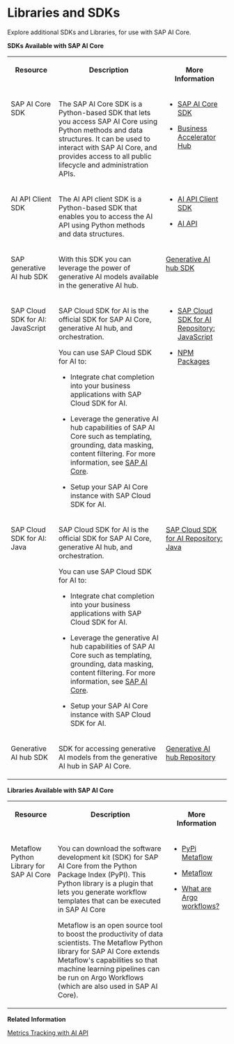 <!-- loio499309d6e371419fb7a88b7d68c20a31 -->

# Libraries and SDKs

Explore additional SDKs and Libraries, for use with SAP AI Core.

**SDKs Available with SAP AI Core**


<table>
<tr>
<th valign="top">

Resource

</th>
<th valign="top">

Description

</th>
<th valign="top">

More Information

</th>
</tr>
<tr>
<td valign="top">

SAP AI Core SDK 

</td>
<td valign="top">

The SAP AI Core SDK is a Python-based SDK that lets you access SAP AI Core using Python methods and data structures. It can be used to interact with SAP AI Core, and provides access to all public lifecycle and administration APIs.

</td>
<td valign="top">

-   [SAP AI Core SDK](https://pypi.org/project/ai-core-sdk/)

-   [Business Accelerator Hub](https://api.sap.com/package/SAPAICore/overview)




</td>
</tr>
<tr>
<td valign="top">

AI API Client SDK

</td>
<td valign="top">

The AI API client SDK is a Python-based SDK that enables you to access the AI API using Python methods and data structures.

</td>
<td valign="top">

-   [AI API Client SDK](https://pypi.org/project/ai-api-client-sdk/)

-   [AI API](https://help.sap.com/doc/2cefe221fddf410aab23dce890b5c603/CLOUD/en-US/index.html)




</td>
</tr>
<tr>
<td valign="top">

SAP generative AI hub SDK

</td>
<td valign="top">

With this SDK you can leverage the power of generative AI models available in the generative AI hub.

</td>
<td valign="top">

[Generative AI hub SDK](https://pypi.org/project/generative-ai-hub-sdk/)

</td>
</tr>
<tr>
<td valign="top">

SAP Cloud SDK for AI: JavaScript

</td>
<td valign="top">

SAP Cloud SDK for AI is the official SDK for SAP AI Core, generative AI hub, and orchestration.

You can use SAP Cloud SDK for AI to:

-   Integrate chat completion into your business applications with SAP Cloud SDK for AI.

-   Leverage the generative AI hub capabilities of SAP AI Core such as templating, grounding, data masking, content filtering. For more information, see [SAP AI Core](https://help.sap.com/docs/AI_CORE/2d6c5984063c40a59eda62f4a9135bee/d029a32c22fb45fbb607e6a2c48c8a0e.html).

-   Setup your SAP AI Core instance with SAP Cloud SDK for AI.




</td>
<td valign="top">

-   [SAP Cloud SDK for AI Repository: JavaScript](https://github.com/SAP/ai-sdk-js)

-   [NPM Packages](https://www.npmjs.com/search?q=%40sap-ai-sdk)




</td>
</tr>
<tr>
<td valign="top">

SAP Cloud SDK for AI: Java

</td>
<td valign="top">

SAP Cloud SDK for AI is the official SDK for SAP AI Core, generative AI hub, and orchestration.

You can use SAP Cloud SDK for AI to:

-   Integrate chat completion into your business applications with SAP Cloud SDK for AI.

-   Leverage the generative AI hub capabilities of SAP AI Core such as templating, grounding, data masking, content filtering. For more information, see [SAP AI Core](https://help.sap.com/docs/AI_CORE/2d6c5984063c40a59eda62f4a9135bee/d029a32c22fb45fbb607e6a2c48c8a0e.html).

-   Setup your SAP AI Core instance with SAP Cloud SDK for AI.




</td>
<td valign="top">

[SAP Cloud SDK for AI Repository: Java](https://github.com/SAP/ai-sdk-java) 

</td>
</tr>
<tr>
<td valign="top">

Generative AI hub SDK

</td>
<td valign="top">

SDK for accessing generative AI models from the generative AI hub in SAP AI Core.

</td>
<td valign="top">

[Generative AI hub Repository](https://github.wdf.sap.corp/AI/generative-ai-hub-sdk/tree/docs/4.0.0)

</td>
</tr>
</table>

**Libraries Available with SAP AI Core**


<table>
<tr>
<th valign="top">

Resource

</th>
<th valign="top">

Description

</th>
<th valign="top">

More Information

</th>
</tr>
<tr>
<td valign="top">

Metaflow Python Library for SAP AI Core 

</td>
<td valign="top">

You can download the software development kit \(SDK\) for SAP AI Core from the Python Package Index \(PyPI\). This Python library is a plugin that lets you generate workflow templates that can be executed in SAP AI Core

Metaflow is an open source tool to boost the productivity of data scientists. The Metaflow Python library for SAP AI Core extends Metaflow's capabilities so that machine learning pipelines can be run on Argo Workflows \(which are also used in SAP AI Core\).

</td>
<td valign="top">

-   [PyPi Metaflow](https://pypi.org/project/sap-ai-core-metaflow/)

-   [Metaflow](https://metaflow.org/)

-   [What are Argo workflows?](https://argoproj.github.io/argo-workflows/)




</td>
</tr>
</table>

**Related Information**  


[Metrics Tracking with AI API](metrics-tracking-with-ai-api-9a335bd.md "You can use AI API to track and fetch metrics for executions and models. In addition, metrics can be compared using the SAP AI Launchpad interface.")

